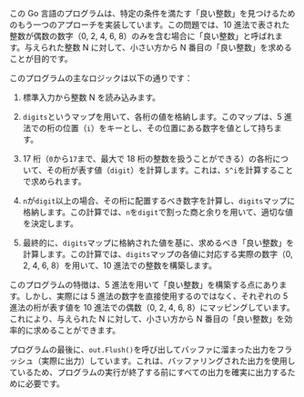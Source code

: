 この Go 言語のプログラムは、特定の条件を満たす「良い整数」を見つけるためのもう一つのアプローチを実装しています。この問題では、10 進法で表された整数が偶数の数字（0, 2, 4, 6, 8）のみを含む場合に「良い整数」と呼ばれます。与えられた整数 N に対して、小さい方から N 番目の「良い整数」を求めることが目的です。

このプログラムの主なロジックは以下の通りです：

1. 標準入力から整数 N を読み込みます。

2. `digits`というマップを用いて、各桁の値を格納します。このマップは、5 進法での桁の位置（`i`）をキーとし、その位置にある数字を値として持ちます。

3. 17 桁（`0`から`17`まで、最大で 18 桁の整数を扱うことができる）の各桁について、その桁が表す値（`digit`）を計算します。これは、`5^i`を計算することで求められます。

4. `n`が`digit`以上の場合、その桁に配置するべき数字を計算し、`digits`マップに格納します。この計算では、`n`を`digit`で割った商と余りを用いて、適切な値を決定します。

5. 最終的に、`digits`マップに格納された値を基に、求めるべき「良い整数」を計算します。この計算では、`digits`マップの各値に対応する実際の数字（0, 2, 4, 6, 8）を用いて、10 進法での整数を構築します。

このプログラムの特徴は、5 進法を用いて「良い整数」を構築する点にあります。しかし、実際には 5 進法の数字を直接使用するのではなく、それぞれの 5 進法の桁が表す値を 10 進法での偶数（0, 2, 4, 6, 8）にマッピングしています。これにより、与えられた N に対して、小さい方から N 番目の「良い整数」を効率的に求めることができます。

プログラムの最後に、`out.Flush()`を呼び出してバッファに溜まった出力をフラッシュ（実際に出力）しています。これは、バッファリングされた出力を使用しているため、プログラムの実行が終了する前にすべての出力を確実に出力するために必要です。
